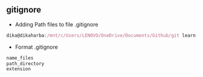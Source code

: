 ## gitignore
- Adding Path files to file .gitignore
```js
dika@dikaharba:/mnt/c/Users/LENOVO/OneDrive/Documents/Github/git learn-git$ echo 'guides/013/' > .gitignore
```

- Format .gitignore
```js
name_files
path_directory
extension
```